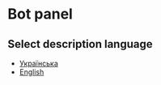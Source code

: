 # Bot panel 

## Select description language
 
- [Українська](README.ua.md)
- [English](README.en.md)

[//]: # (- [Русский]&#40;README.ru.md&#41;)
